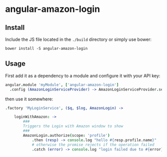 angular-amazon-login
====================
## Install

Include the JS file located in the `./build` directory or simply use bower:

```shell
bower install -S angular-amazon-login
```
## Usage

First add it as a dependency to a module and configure it with your API key:
```coffeescript
angular.module 'myModule', ['angular-amazon-login']
  .config (AmazonLoginServiceProvider) -> AmazonLoginServiceProvider.setClientId('my api key')
```

then use it somewhere:

```coffeescript
.factory 'MyLoginService', ($q, $log, AmazonLogin) ->

	loginWithAmazon: ->
		###
		Triggers the Login with Amazon window to show
		###
		AmazonLogin.authorize(scope: 'profile')
			.then (resp) -> console.log "hello #{resp.profile.name}"
			# otherwise the promise rejects if the operation failed
			.catch (error) -> console.log "login failed due to #{error}"
	
```

